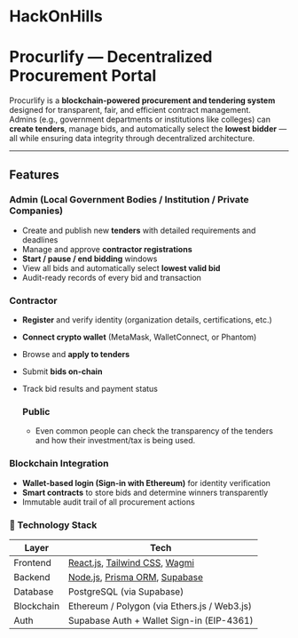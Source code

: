 # HackOnHills
#  Procurlify — Decentralized Procurement Portal

Procurlify is a **blockchain-powered procurement and tendering system** designed for transparent, fair, and efficient contract management.  
Admins (e.g., government departments or institutions like colleges) can **create tenders**, manage bids, and automatically select the **lowest bidder** — all while ensuring data integrity through decentralized architecture.

---

##  Features

###  Admin (Local Government Bodies / Institution / Private Companies)
- Create and publish new **tenders** with detailed requirements and deadlines  
- Manage and approve **contractor registrations**  
- **Start / pause / end bidding** windows  
- View all bids and automatically select **lowest valid bid**  
- Audit-ready records of every bid and transaction  

###  Contractor
- **Register** and verify identity (organization details, certifications, etc.)  
- **Connect crypto wallet** (MetaMask, WalletConnect, or Phantom)  
- Browse and **apply to tenders**  
- Submit **bids on-chain**  
- Track bid results and payment status

  ###  Public
  - Even common people can check the transparency of the tenders and how their investment/tax is being used.

###  Blockchain Integration
- **Wallet-based login (Sign-in with Ethereum)** for identity verification  
- **Smart contracts** to store bids and determine winners transparently  
- Immutable audit trail of all procurement actions  

### 🧠 Technology Stack
| Layer | Tech |
|-------|------|
| Frontend | [React.js](https://reactjs.org/), [Tailwind CSS](https://tailwindcss.com/), [Wagmi](https://wagmi.sh/) |
| Backend | [Node.js](https://nodejs.org/), [Prisma ORM](https://www.prisma.io/), [Supabase](https://supabase.com/) |
| Database | PostgreSQL (via Supabase) |
| Blockchain | Ethereum / Polygon (via Ethers.js / Web3.js) |
| Auth | Supabase Auth + Wallet Sign-in (EIP-4361) |



